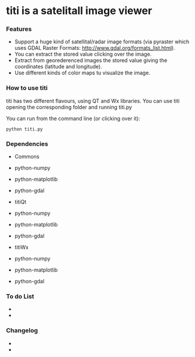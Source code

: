 titi is a satelitall image viewer
====



### Features

* Support a huge kind of satellital/radar image formats (via pyraster which uses GDAL Raster Formats: http://www.gdal.org/formats_list.html).
* You can extract the stored value clicking over the image.
* Extract from georederenced images the stored value giving the coordinates (latitude and longitude).
* Use different kinds of color maps tu visualize the image.

### How to use titi

titi has two different flavours, using QT and Wx libraries. You can use titi opening the corresponding folder and running titi.py 

You can run from the command line (or clicking over it):

    python titi.py
    
### Dependencies
* Commons
 * python-numpy
 * python-matplotlib
 * python-gdal

* titiQt
 * python-numpy
 * python-matplotlib
 * python-gdal

* titiWx
 * python-numpy
 * python-matplotlib
 * python-gdal

### To do List
*
*

### Changelog
*
*


